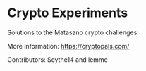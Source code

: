 # Crypto Experiments

Solutions to the Matasano crypto challenges.

More information: https://cryptopals.com/

Contributors: Scythe14 and lemme
